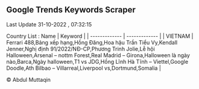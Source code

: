 

## Google Trends Keywords Scraper 
 
Last Update 31-10-2022 , 07:32:15

Country List :
 Name  | Keyword |
| ------------- | ------------- |
| VIETNAM | Ferrari 488,Bảng xếp hạng,Hồng Đăng,Hoa hậu Trần Tiểu Vy,Kendall Jenner,Nghị định 91/2022/NĐ-CP,Phương Trinh Jolie,Lễ hội Halloween,Arsenal – nottm Forest,Real Madrid – Girona,Halloween là ngày nào,Barca,Ngày halloween,T1 vs JDG,Hồng Lĩnh Hà Tĩnh – Viettel,Google Doodle,Ath Bilbao – Villarreal,Liverpool vs,Dortmund,Somalia |



© Abdul Muttaqin 

